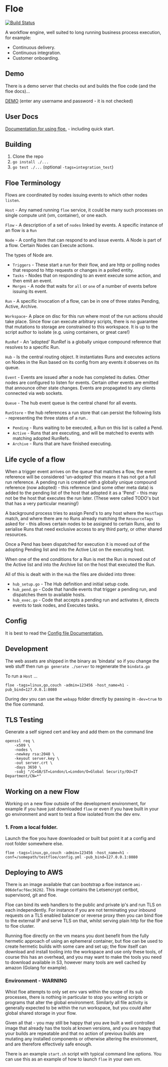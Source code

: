 Floe 
====
[![Build Status](https://travis-ci.org/floeit/floe.svg?branch=master)](https://travis-ci.org/floeit/floe)

A workflow engine, well suited to long running business process execution, for example:

* Continuous delivery.
* Continuous integration.
* Customer onboarding.

Demo
----

There is a demo server that checks out and builds the floe code (and the floe docs)...

[DEMO](https://demo.floe.it/app/flows/floe) (enter any username and password - it is not checked)

User Docs
---------
[Documentation for using floe.](http://www.floe.it/) - including quick start.

Building
--------
1. Clone the repo
2. `go install ./...`
3. `go test ./...` (optional `-tags=integration_test`)

 
Floe Terminology 
----------------
Flows are coordinated by nodes issuing events to which other nodes `listen`.

`Host`    - Any named running `floe` service, it could be many such processes on single compute unit (vm, container), or one each.

`Flow`    - A description of a set of `nodes` linked by events. A specific instance of an flow is a `Run`

`Node`    - A config item that can respond to and issue events. A Node is part of a flow. Certain Nodes can Execute actions.

The types of Node are. 

* `Triggers` - These start a run for their flow, and are http or polling nodes that respond to http requests or changes in a polled entity.
* `Tasks` - Nodes that on responding to an event execute some action, and then emit an event.
* `Merges` - A node that waits for `all` or `one` of a number of events before issuing its event.

`Run`      - A specific invocation of a flow, can be in one of three states Pending, Active, Archive.

`Workspace`- A place on disc for this run where most of the run actions should take place. Since flow can execute arbitrary scripts, there is no guarantee that mutations to storage are constrained to this workspace. It is up to the script author to isolate (e.g. using containers, or great care!) 

`RunRef`   - An 'adopted' RunRef is a globally unique compound reference that resolves to a specific Run.

`Hub`      - Is the central routing object. It instantiates Runs and executes actions on Nodes in the Run based on its config from any events it observes on its queue.

`Event`    - Events are issued after a node has completed its duties. Other nodes are configured to listen for events. Certain other events are emitted that announce other state changes. Events are propagated to any clients connected via web sockets.

`Queue`    - The hub event queue is the central chanel for all events.

`RunStore` - the hub references a run store that can persist the following lists - representing the three states of a run..
* `Pending` - Runs waiting to be executed, a Run on this list is called a Pend.
* `Active` - Runs that are executing, and will be matched to events with matching adopted RunRefs. 
* `Archive` - Runs that are have finished executing.

Life cycle of a flow
--------------------
When a trigger event arrives on the queue that matches a flow, the event reference will be considered 'un-adopted' this means it has not got a full run reference. A pending run is created with a globally unique compound reference (now adopted) - this reference (and some other meta data) is added to the pending list of the host that adopted it as a 'Pend' - this may not be the host that executes the run later. (These were called TODO's but that has a very particular meaning!)

A background process tries to assign Pend's to any host where the `HostTags` match, and where there are no Runs already matching the `ResourceTags` asked for - this allows certain nodes to be assigned to certain Runs, and to serialise Runs that need exclusive access to any third party, or other shared resources.

Once a Pend has been dispatched for execution it is moved out of the adopting Pending list and into the Active List on the executing host.

When one of the end conditions for a Run is met the Run is moved out of the Active list and into the Archive list on the host that executed the Run.

All of this is dealt with in the `Hub` the files are divided into three:

* `hub_setup.go` - The Hub definition and initial setup code.
* `hub_pend.go` - Code that handle events that trigger a pending run, and dispatches them to available hosts.
* `hub_exec.go` - Code that accepts a pending run and activates it, directs events to task nodes, and Executes tasks.

Config
------
It is best to read the [Config file Documentation.](http://www.floe.it/#config)

Development
-----------
The web assets are shipped in the binary as 'bindata' so if you change the web stuff then run `go generate ./server` to regenerate the `bindata.go`

To run a `Host` ...

`floe -tags=linux,go,couch -admin=123456 -host_name=h1 -pub_bind=127.0.0.1:8080`

During dev you can use the `webapp` folder directly by passing in `-dev=true` to the floe command.


TLS Testing
-----------
Generate a self signed cert and key and add them on the command line

```
openssl req \
    -x509 \
    -nodes \
    -newkey rsa:2048 \
    -keyout server.key \
    -out server.crt \
    -days 3650 \
    -subj "/C=GB/ST=London/L=London/O=Global Security/OU=IT Department/CN=*"
```

Working on a new Flow
---------------------
Working on a new flow outside of the development environment, for example if you have just downloaded `floe` or even if you have built in your go environment and want to test a flow isolated from the dev env.

### 1. From a local folder.
Launch the floe you have downloaded or built but point it at a config and root folder somewhere else. 

`floe -tags=linux,go,couch -admin=123456 -host_name=h1 -conf=/somepath/testfloe/config.yml -pub_bind=127.0.0.1:8080`

Deploying to AWS
----------------
There is an image available that can bootstrap a floe instance `ami-006defacf6ec36202`. This image contains the Letsencrypt certbot, supervisord, git and floe.

Floe can bind its web handlers to the public and private ip's and run TLS on each independently. For instance if you are not terminating your inbound requests on a TLS enabled balancer or reverse proxy then you can bind floe to the external IP and serve TLS on that, whilst serving plain http for the floe to floe cluster.

Running floe directly on the vm means you dont benefit from the fully hermetic approach of using an ephemeral container, but floe can be used to create hermetic builds with some care and set up; the flow itself can download and install tooling into the workspace and use only these tools, of course this has an overhead, and you may want to make the tools you need to download available in S3, however many tools are well cached by amazon (Golang for example).

### Environment - WARNING
Whist floe attempts to only set env vars within the scope of its sub processes, there is nothing in particular to stop you writing scripts or programs that alter the global environment. Similarly all file activity is generally expected to be within the run workspace, but you could alter global shared storage in your flow. 

Given all that - you may still be happy that you ave built a well controlled image that already has the tools at known versions, and you are happy that your builds are repeatable and that no action of previous builds are mutating any installed components or otherwise altering the environment, and are therefore effectively safe enough.

There is an example `start.sh` script with typical command line options. You can use this as an example of how to launch `floe` in your own vm.




